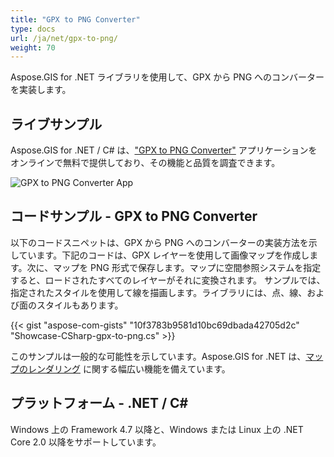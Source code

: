 ```yaml
---
title: "GPX to PNG Converter"
type: docs
url: /ja/net/gpx-to-png/
weight: 70
---
```


Aspose.GIS for .NET ライブラリを使用して、GPX から PNG へのコンバーターを実装します。

## **ライブサンプル**

Aspose.GIS for .NET / C# は、["GPX to PNG Converter"](https://products.aspose.app/gis/viewer/gpx-to-png) アプリケーションをオンラインで無料で提供しており、その機能と品質を調査できます。

![GPX to PNG Converter App](viewer.png)

## **コードサンプル - GPX to PNG Converter**

以下のコードスニペットは、GPX から PNG へのコンバーターの実装方法を示しています。下記のコードは、GPX レイヤーを使用して画像マップを作成します。次に、マップを PNG 形式で保存します。マップに空間参照システムを指定すると、ロードされたすべてのレイヤーがそれに変換されます。
サンプルでは、指定されたスタイルを使用して線を描画します。ライブラリには、点、線、および面のスタイルもあります。

{{< gist "aspose-com-gists" "10f3783b9581d10bc69dbada42705d2c" "Showcase-CSharp-gpx-to-png.cs" >}}

このサンプルは一般的な可能性を示しています。Aspose.GIS for .NET は、[マップのレンダリング](https://docs.aspose.com/gis/net/map-rendering/) に関する幅広い機能を備えています。

## **プラットフォーム - .NET / C#**

Windows 上の Framework 4.7 以降と、Windows または Linux 上の .NET Core 2.0 以降をサポートしています。
